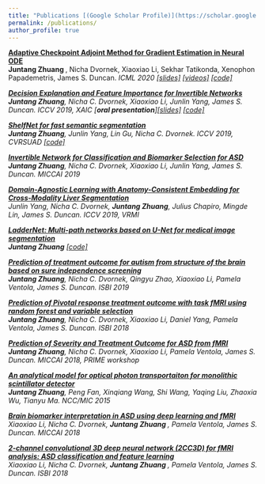 ```yaml
---
title: "Publications [(Google Scholar Profile)](https://scholar.google.com/citations?user=78_Vob4AAAAJ&hl=en)"
permalink: /publications/
author_profile: true
---
```

<b> [Adaptive Checkpoint Adjoint Method for Gradient Estimation in Neural ODE](https://proceedings.icml.cc/static/paper_files/icml/2020/917-Paper.pdf)</b><br>
<b> Juntang Zhuang </b>, Nicha Dvornek, Xiaoxiao Li, Sekhar Tatikonda, Xenophon Papademetris, James S. Duncan. <i>ICML 2020<i> [[slides]](https://icml.cc/media/Slides/icml/2020/virtual(no-parent)-16-13-00UTC-5900-adaptive_checkp.pdf) [[videos]](https://www.youtube.com/playlist?list=PL7KkG3n9bER4ODAMzAKzfXIaF0ndUxK-N) [[code]](https://github.com/juntang-zhuang/torch_ACA)

<b> [Decision Explanation and Feature Importance for Invertible Networks](https://arxiv.org/pdf/1910.00406.pdf)</b><br>
<b> Juntang Zhuang</b>, Nicha C. Dvornek, Xiaoxiao Li, Junlin Yang, James S. Duncan. <i>ICCV 2019, XAIC </i> [<b>oral presentation</b>][[slides]](https://docs.google.com/presentation/d/1tmsWDohlSGfI3Ay6xYoJvdnERzY9wo9OhKQ0AUtZL8U/edit?usp=sharing) [[code]](https://github.com/juntang-zhuang/explain_invertible)

<b>[ShelfNet for fast semantic segmentation](http://openaccess.thecvf.com/content_ICCVW_2019/papers/CVRSUAD/Zhuang_ShelfNet_for_Fast_Semantic_Segmentation_ICCVW_2019_paper.pdf)</b><br>
<b>Juntang Zhuang</b>, Junlin Yang, Lin Gu, Nicha C. Dvornek. <i>ICCV 2019, CVRSUAD</i> [[code]](https://github.com/juntang-zhuang/ShelfNet)

<b>[Invertible Network for Classification and Biomarker Selection for ASD](https://arxiv.org/pdf/1907.09729.pdf)</b><br>
<b> Juntang Zhuang</b>, Nicha C. Dvornek, Xiaoxiao Li, Junlin Yang, James S. Duncan. <i>MICCAI 2019 </i> 

<b>[Domain-Agnostic Learning with Anatomy-Consistent Embedding for Cross-Modality Liver Segmentation](http://openaccess.thecvf.com/content_ICCVW_2019/papers/VRMI/Yang_Domain-Agnostic_Learning_With_Anatomy-Consistent_Embedding_for_Cross-Modality_Liver_Segmentation_ICCVW_2019_paper.pdf)</b><br>
Junlin Yang, Nicha C. Dvornek, <b>Juntang Zhuang</b>, Julius Chapiro, Mingde Lin, James S. Duncan. <i>ICCV 2019, VRMI</i>

<b>[LadderNet: Multi-path networks based on U-Net for medical image segmentation](https://juntang-zhuang.github.io/files/laddernet.pdf) </b><br>
<b> Juntang Zhuang</b> [[code]](https://github.com/juntang-zhuang/LadderNet) 

<b>[Prediction of treatment outcome for autism from structure of the brain based on sure independence screening](https://juntang-zhuang.github.io/files/SRS_pred.pdf)</b> <br>
<b>Juntang Zhuang</b>, Nicha C. Dvornek, Qingyu Zhao, Xiaoxiao Li, Pamela Ventola, James S. Duncan. <i>ISBI 2019</i>

<b>[Prediction of Pivotal response treatment outcome with task fMRI using random forest and variable selection](https://juntang-zhuang.github.io/files/rf_pred.pdf)</b> <br>
<b>Juntang Zhuang</b>, Nicha C. Dvornek, Xiaoxiao Li, Daniel Yang, Pamela Ventola, James S. Duncan. <i>ISBI 2018</i>

<b>[Prediction of Severity and Treatment Outcome for ASD from fMRI](https://juntang-zhuang.github.io/files/Zhuang2018_Chapter_PredictionOfSeverityAndTreatme.pdf)</b> <br>
<b>Juntang Zhuang</b>, Nicha C. Dvornek, Xiaoxiao Li, Pamela Ventola, James S. Duncan. <i>MICCAI 2018, PRIME workshop</i>

<b>[An analytical model for optical photon transportaiton for monolithic scintillator detector](https://juntang-zhuang.github.io/files/detector.pdf)</b><br>
<b>Juntang Zhuang</b>, Peng Fan, Xinqiang Wang, Shi Wang, Yaqing Liu, Zhaoxia Wu, Tianyu Ma. <i> NCC/MIC 2015 </i>

<b>[Brain biomarker interpretation in ASD using deep learning and fMRI](https://juntang-zhuang.github.io/files/Li2018_Chapter_BrainBiomarkerInterpretationIn.pdf)</b><br>
Xiaoxiao Li, Nicha C. Dvornek, <b> Juntang Zhuang </b>, Pamela Ventola, James S. Duncan. <i> MICCAI 2018 </i>

<b>[2-channel convolutional 3D deep neural network (2CC3D) for fMRI analysis: ASD classification and feature learning](https://juntang-zhuang.github.io/files/2cc3d.pdf)</b><br>
Xiaoxiao Li, Nicha C. Dvornek, <b> Juntang Zhuang </b>, Pamela Ventola, James S. Duncan. <i> ISBI 2018 </i>

